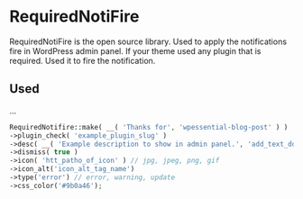 # RequiredNotiFire
RequiredNotiFire is the open source library. Used to apply the notifications fire in WordPress admin panel. If your theme used any plugin that is required. Used it to fire the notification.

## Used

...

```php
RequiredNotifire::make( __( 'Thanks for', 'wpessential-blog-post' ) )
->plugin_check( 'example_plugin_slug' )
->desc( __( 'Example description to show in admin panel.', 'add_text_domain' ) )
->dismiss( true )
->icon( 'htt_patho_of_icon' ) // jpg, jpeg, png, gif
->icon_alt('icon_alt_tag_name')
->type('error') // error, warning, update
->css_color('#9b0a46');
